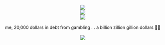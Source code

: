 
<p align="center">
<image src="https://www7.lunapic.com/do-not-link-here-use-hosting-instead/170927294182979146?34392657643">
<br>
<image src="https://media.discordapp.net/attachments/1205244082428059668/1217498628118286337/vsklh8_1.png?ex=6616b3f4&is=66043ef4&hm=c0889477fae339349015ec13ee7d8741dbc2cb38f180026601126d3fcd4b1520&=&format=webp&quality=lossless&width=192&height=24">
<br>
<image src="https://caterpie.crd.co/assets/images/gallery22/24dcc14e.gif?v=f7b7a140">
<br>

<br>
me, 20,000 dollars in debt from gambling . . a billion zillion gillion dollars 🤤🤤
<br>

  <br>
<image src="https://media.discordapp.net/attachments/1036605748794363924/1223851285548236840/56VdjVMTIjuXTBjOealYLAaMYnYLwDQkcsU0PJY5RNGANgA8jHYHySWI6Z8XUwfgsGrn6sGVqKBaIbpka8mLJRMpgShtVvUbZGqE1JCpYU35Bf0HtF74w9deWNaQfFx7o3ptacRSCOwqyLwX3ZEeIDttS1VAAAAAElFTkSuQmCC.png?ex=661b5b54&is=6608e654&hm=cfa575c14ca3587c7641d60474ee4b8f69b29eeb6949119e7f88eaef7a8d5a30&=&format=webp&quality=lossless&width=440&height=31">



<!--
**deathdelivery/deathdelivery** is a ✨ _special_ ✨ repository because its `README.md` (this file) appears on your GitHub profile.

Here are some ideas to get you started:

- 🔭 I’m currently working on ...
- 🌱 I’m currently learning ...
- 👯 I’m looking to collaborate on ...
- 🤔 I’m looking for help with ...
- 💬 Ask me about ...
- 📫 How to reach me: ...
- 😄 Pronouns: ...
- ⚡ Fun fact: ...
-->
